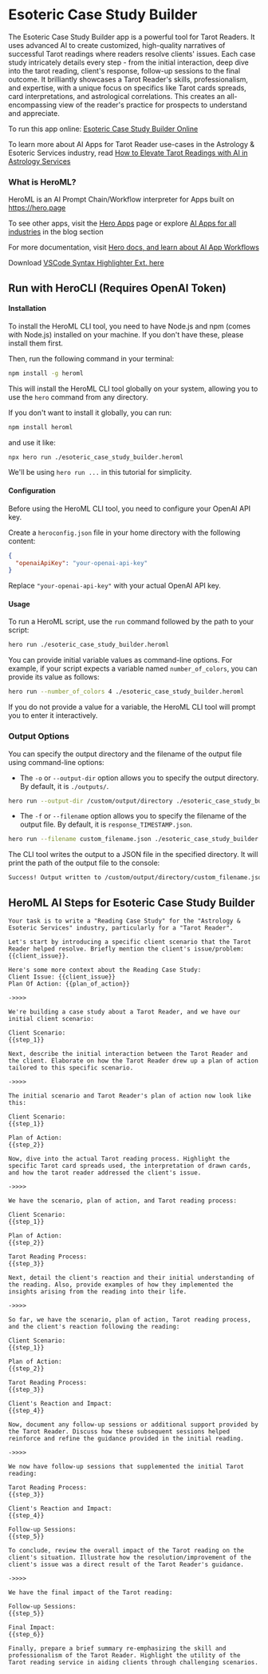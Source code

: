 # Esoteric Case Study Builder

The Esoteric Case Study Builder app is a powerful tool for Tarot Readers. It uses advanced AI to create customized, high-quality narratives of successful Tarot readings where readers resolve clients' issues. Each case study intricately details every step - from the initial interaction, deep dive into the tarot reading, client's response, follow-up sessions to the final outcome. It brilliantly showcases a Tarot Reader's skills, professionalism, and expertise, with a unique focus on specifics like Tarot cards spreads, card interpretations, and astrological correlations. This creates an all-encompassing view of the reader's practice for prospects to understand and appreciate.

To run this app online: [Esoteric Case Study Builder Online](https://hero.page/app/esoteric-case-study-builder-narrating-tarot-success-stories/cqL61useyYzXlc5HuMRs)

To learn more about AI Apps for Tarot Reader use-cases in the Astrology & Esoteric Services industry, read [How to Elevate Tarot Readings with AI in Astrology Services](https://hero.page/blog/ai/astrology-and-esoteric-services/how-to-elevate-tarot-readings-with-ai-in-astrology-services/170735)

### What is HeroML?
HeroML is an AI Prompt Chain/Workflow interpreter for Apps built on https://hero.page 

To see other apps, visit the [Hero Apps](https://hero.page/apps) page or explore [AI Apps for all industries](https://hero.page/blog) in the blog section

For more documentation, visit [Hero docs, and learn about AI App Workflows](https://hero.page/tutorials/introduction-to-heroml)

Download [VSCode Syntax Highlighter Ext. here](https://marketplace.visualstudio.com/items?itemName=hero-page.heroml)

## Run with HeroCLI (Requires OpenAI Token)

#### Installation

To install the HeroML CLI tool, you need to have Node.js and npm (comes with Node.js) installed on your machine. If you don't have these, please install them first. 

Then, run the following command in your terminal:

```bash
npm install -g heroml
```

This will install the HeroML CLI tool globally on your system, allowing you to use the `hero` command from any directory.

If you don't want to install it globally, you can run:

```bash
npm install heroml
```

and use it like:

```bash
npx hero run ./esoteric_case_study_builder.heroml
```

We'll be using `hero run ...` in this tutorial for simplicity.

#### Configuration

Before using the HeroML CLI tool, you need to configure your OpenAI API key. 

Create a `heroconfig.json` file in your home directory with the following content:

```json
{
  "openaiApiKey": "your-openai-api-key"
}
```

Replace `"your-openai-api-key"` with your actual OpenAI API key.

#### Usage

To run a HeroML script, use the `run` command followed by the path to your script:

```bash
hero run ./esoteric_case_study_builder.heroml
```

You can provide initial variable values as command-line options. For example, if your script expects a variable named `number_of_colors`, you can provide its value as follows:

```bash
hero run --number_of_colors 4 ./esoteric_case_study_builder.heroml
```

If you do not provide a value for a variable, the HeroML CLI tool will prompt you to enter it interactively.

### Output Options

You can specify the output directory and the filename of the output file using command-line options:

- The `-o` or `--output-dir` option allows you to specify the output directory. By default, it is `./outputs/`.

```bash
hero run --output-dir /custom/output/directory ./esoteric_case_study_builder.heroml
```

- The `-f` or `--filename` option allows you to specify the filename of the output file. By default, it is `response_TIMESTAMP.json`.

```bash
hero run --filename custom_filename.json ./esoteric_case_study_builder.heroml
```

The CLI tool writes the output to a JSON file in the specified directory. It will print the path of the output file to the console:

```bash
Success! Output written to /custom/output/directory/custom_filename.json
```


## HeroML AI Steps for Esoteric Case Study Builder
```
Your task is to write a "Reading Case Study" for the "Astrology & Esoteric Services" industry, particularly for a "Tarot Reader". 

Let's start by introducing a specific client scenario that the Tarot Reader helped resolve. Briefly mention the client's issue/problem: {{client_issue}}.

Here's some more context about the Reading Case Study:
Client Issue: {{client_issue}}
Plan Of Action: {{plan_of_action}}

->>>>

We're building a case study about a Tarot Reader, and we have our initial client scenario:

Client Scenario:
{{step_1}}

Next, describe the initial interaction between the Tarot Reader and the client. Elaborate on how the Tarot Reader drew up a plan of action tailored to this specific scenario.

->>>>

The initial scenario and Tarot Reader's plan of action now look like this:

Client Scenario:
{{step_1}}

Plan of Action:
{{step_2}}

Now, dive into the actual Tarot reading process. Highlight the specific Tarot card spreads used, the interpretation of drawn cards, and how the tarot reader addressed the client's issue.

->>>>

We have the scenario, plan of action, and Tarot reading process:

Client Scenario:
{{step_1}}

Plan of Action:
{{step_2}}

Tarot Reading Process:
{{step_3}}

Next, detail the client's reaction and their initial understanding of the reading. Also, provide examples of how they implemented the insights arising from the reading into their life.

->>>>

So far, we have the scenario, plan of action, Tarot reading process, and the client's reaction following the reading:

Client Scenario:
{{step_1}}

Plan of Action:
{{step_2}}

Tarot Reading Process:
{{step_3}}

Client's Reaction and Impact:
{{step_4}}

Now, document any follow-up sessions or additional support provided by the Tarot Reader. Discuss how these subsequent sessions helped reinforce and refine the guidance provided in the initial reading.

->>>>

We now have follow-up sessions that supplemented the initial Tarot reading:

Tarot Reading Process:
{{step_3}}

Client's Reaction and Impact:
{{step_4}}

Follow-up Sessions:
{{step_5}}

To conclude, review the overall impact of the Tarot reading on the client's situation. Illustrate how the resolution/improvement of the client's issue was a direct result of the Tarot Reader's guidance.

->>>>

We have the final impact of the Tarot reading:

Follow-up Sessions:
{{step_5}}

Final Impact:
{{step_6}}

Finally, prepare a brief summary re-emphasizing the skill and professionalism of the Tarot Reader. Highlight the utility of the Tarot reading service in aiding clients through challenging scenarios.


```

